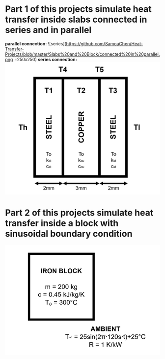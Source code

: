 # Part 1 of this projects simulate heat transfer inside slabs connected in series and in parallel
**parallel connection:**
![series](https://github.com/SamoaChen/Heat-Transfer-Projects/blob/master/Slabs%20and%20Block/connected%20in%20parallel.png =250x250)
**series connection:**
![parallel](https://github.com/SamoaChen/Heat-Transfer-Projects/blob/master/Slabs%20and%20Block/connected%20in%20series.png)
# Part 2 of this projects simulate heat transfer inside a block with sinusoidal boundary condition
![series](https://github.com/SamoaChen/Heat-Transfer-Projects/blob/master/Slabs%20and%20Block/sinusoidal.png)
